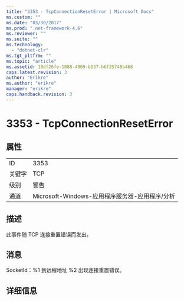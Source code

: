 ```yaml
---
title: "3353 - TcpConnectionResetError | Microsoft Docs"
ms.custom: ""
ms.date: "03/30/2017"
ms.prod: ".net-framework-4.6"
ms.reviewer: ""
ms.suite: ""
ms.technology: 
  - "dotnet-clr"
ms.tgt_pltfrm: ""
ms.topic: "article"
ms.assetid: 19df26fe-1088-4969-b137-b6f25740b468
caps.latest.revision: 3
author: "Erikre"
ms.author: "erikre"
manager: "erikre"
caps.handback.revision: 3
---
```

# 3353 - TcpConnectionResetError
## 属性  
  
|||  
|-|-|  
|ID|3353|  
|关键字|TCP|  
|级别|警告|  
|通道|Microsoft\-Windows\-应用程序服务器\-应用程序\/分析|  
  
## 描述  
 此事件随 TCP 连接重置错误而发出。  
  
## 消息  
 SocketId：%1 到远程地址 %2 出现连接重置错误。  
  
## 详细信息
